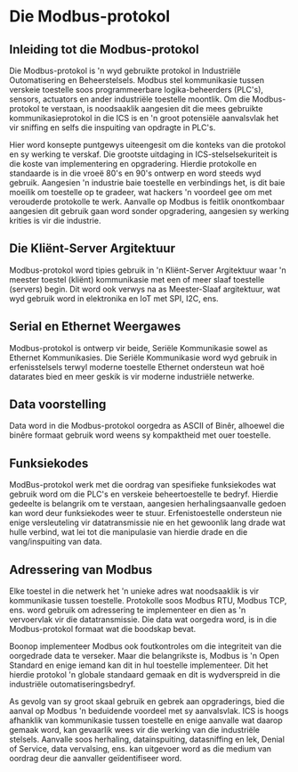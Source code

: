 # Die Modbus-protokol

## Inleiding tot die Modbus-protokol

Die Modbus-protokol is 'n wyd gebruikte protokol in Industriële Outomatisering en Beheerstelsels. Modbus stel kommunikasie tussen verskeie toestelle soos programmeerbare logika-beheerders (PLC's), sensors, actuators en ander industriële toestelle moontlik. Om die Modbus-protokol te verstaan, is noodsaaklik aangesien dit die mees gebruikte kommunikasieprotokol in die ICS is en 'n groot potensiële aanvalsvlak het vir sniffing en selfs die inspuiting van opdragte in PLC's.

Hier word konsepte puntgewys uiteengesit om die konteks van die protokol en sy werking te verskaf. Die grootste uitdaging in ICS-stelselsekuriteit is die koste van implementering en opgradering. Hierdie protokolle en standaarde is in die vroeë 80's en 90's ontwerp en word steeds wyd gebruik. Aangesien 'n industrie baie toestelle en verbindings het, is dit baie moeilik om toestelle op te gradeer, wat hackers 'n voordeel gee om met verouderde protokolle te werk. Aanvalle op Modbus is feitlik onontkombaar aangesien dit gebruik gaan word sonder opgradering, aangesien sy werking krities is vir die industrie.

## Die Kliënt-Server Argitektuur

Modbus-protokol word tipies gebruik in 'n Kliënt-Server Argitektuur waar 'n meester toestel (kliënt) kommunikasie met een of meer slaaf toestelle (servers) begin. Dit word ook verwys na as Meester-Slaaf argitektuur, wat wyd gebruik word in elektronika en IoT met SPI, I2C, ens.

## Serial en Ethernet Weergawes

Modbus-protokol is ontwerp vir beide, Seriële Kommunikasie sowel as Ethernet Kommunikasies. Die Seriële Kommunikasie word wyd gebruik in erfenisstelsels terwyl moderne toestelle Ethernet ondersteun wat hoë datarates bied en meer geskik is vir moderne industriële netwerke.

## Data voorstelling

Data word in die Modbus-protokol oorgedra as ASCII of Binêr, alhoewel die binêre formaat gebruik word weens sy kompaktheid met ouer toestelle.

## Funksiekodes

ModBus-protokol werk met die oordrag van spesifieke funksiekodes wat gebruik word om die PLC's en verskeie beheertoestelle te bedryf. Hierdie gedeelte is belangrik om te verstaan, aangesien herhalingsaanvalle gedoen kan word deur funksiekodes weer te stuur. Erfenistoestelle ondersteun nie enige versleuteling vir datatransmissie nie en het gewoonlik lang drade wat hulle verbind, wat lei tot die manipulasie van hierdie drade en die vang/inspuiting van data.

## Adressering van Modbus

Elke toestel in die netwerk het 'n unieke adres wat noodsaaklik is vir kommunikasie tussen toestelle. Protokolle soos Modbus RTU, Modbus TCP, ens. word gebruik om adressering te implementeer en dien as 'n vervoervlak vir die datatransmissie. Die data wat oorgedra word, is in die Modbus-protokol formaat wat die boodskap bevat.

Boonop implementeer Modbus ook foutkontroles om die integriteit van die oorgedrade data te verseker. Maar die belangrikste is, Modbus is 'n Open Standard en enige iemand kan dit in hul toestelle implementeer. Dit het hierdie protokol 'n globale standaard gemaak en dit is wydverspreid in die industriële outomatiseringsbedryf.

As gevolg van sy groot skaal gebruik en gebrek aan opgraderings, bied die aanval op Modbus 'n beduidende voordeel met sy aanvalsvlak. ICS is hoogs afhanklik van kommunikasie tussen toestelle en enige aanvalle wat daarop gemaak word, kan gevaarlik wees vir die werking van die industriële stelsels. Aanvalle soos herhaling, datainspuiting, datasniffing en lek, Denial of Service, data vervalsing, ens. kan uitgevoer word as die medium van oordrag deur die aanvaller geïdentifiseer word.
